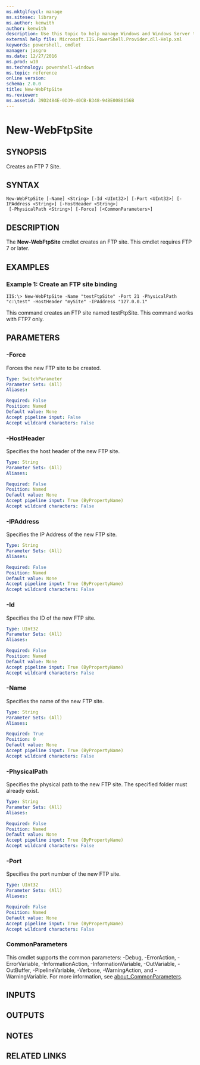 ```yaml
---
ms.mktglfcycl: manage
ms.sitesec: library
ms.author: kenwith
author: kenwith
description: Use this topic to help manage Windows and Windows Server technologies with Windows PowerShell.
external help file: Microsoft.IIS.PowerShell.Provider.dll-Help.xml
keywords: powershell, cmdlet
manager: jasgro
ms.date: 12/27/2016
ms.prod: w10
ms.technology: powershell-windows
ms.topic: reference
online version: 
schema: 2.0.0
title: New-WebFtpSite
ms.reviewer:
ms.assetid: 39D2484E-0D39-40CB-B348-94BE0088156B
---
```


# New-WebFtpSite

## SYNOPSIS
Creates an FTP 7 Site.

## SYNTAX

```
New-WebFtpSite [-Name] <String> [-Id <UInt32>] [-Port <UInt32>] [-IPAddress <String>] [-HostHeader <String>]
 [-PhysicalPath <String>] [-Force] [<CommonParameters>]
```

## DESCRIPTION
The **New-WebFtpSite** cmdlet creates an FTP site.
This cmdlet requires FTP 7 or later.

## EXAMPLES

### Example 1: Create an FTP site binding
```
IIS:\> New-WebFtpSite -Name "testFtpSite" -Port 21 -PhysicalPath "c:\test" -HostHeader "mySite" -IPAddress "127.0.0.1"
```

This command creates an FTP site named testFtpSite.
This command works with FTP7 only.

## PARAMETERS

### -Force
Forces the new FTP site to be created.

```yaml
Type: SwitchParameter
Parameter Sets: (All)
Aliases: 

Required: False
Position: Named
Default value: None
Accept pipeline input: False
Accept wildcard characters: False
```

### -HostHeader
Specifies the host header of the new FTP site.

```yaml
Type: String
Parameter Sets: (All)
Aliases: 

Required: False
Position: Named
Default value: None
Accept pipeline input: True (ByPropertyName)
Accept wildcard characters: False
```

### -IPAddress
Specifies the IP Address of the new FTP site.

```yaml
Type: String
Parameter Sets: (All)
Aliases: 

Required: False
Position: Named
Default value: None
Accept pipeline input: True (ByPropertyName)
Accept wildcard characters: False
```

### -Id
Specifies the ID of the new FTP site.

```yaml
Type: UInt32
Parameter Sets: (All)
Aliases: 

Required: False
Position: Named
Default value: None
Accept pipeline input: True (ByPropertyName)
Accept wildcard characters: False
```

### -Name
Specifies the name of the new FTP site.

```yaml
Type: String
Parameter Sets: (All)
Aliases: 

Required: True
Position: 0
Default value: None
Accept pipeline input: True (ByPropertyName)
Accept wildcard characters: False
```

### -PhysicalPath
Specifies the physical path to the new FTP site.
The specified folder must already exist.

```yaml
Type: String
Parameter Sets: (All)
Aliases: 

Required: False
Position: Named
Default value: None
Accept pipeline input: True (ByPropertyName)
Accept wildcard characters: False
```

### -Port
Specifies the port number of the new FTP site.

```yaml
Type: UInt32
Parameter Sets: (All)
Aliases: 

Required: False
Position: Named
Default value: None
Accept pipeline input: True (ByPropertyName)
Accept wildcard characters: False
```

### CommonParameters
This cmdlet supports the common parameters: -Debug, -ErrorAction, -ErrorVariable, -InformationAction, -InformationVariable, -OutVariable, -OutBuffer, -PipelineVariable, -Verbose, -WarningAction, and -WarningVariable. For more information, see [about_CommonParameters](http://go.microsoft.com/fwlink/?LinkID=113216).

## INPUTS

## OUTPUTS

## NOTES

## RELATED LINKS
